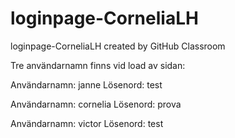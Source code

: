 # loginpage-CorneliaLH
loginpage-CorneliaLH created by GitHub Classroom

Tre användarnamn finns vid load av sidan: 

Användarnamn: janne 
Lösenord: test

Användarnamn: cornelia
Lösenord: prova

Användarnamn: victor
Lösenord: test
